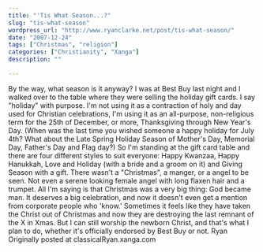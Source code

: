 ```yaml
---
title: "'Tis What Season...?"
slug: "tis-what-season"
wordpress_url: "http://www.ryanclarke.net/post/tis-what-season/"
date: "2007-12-24"
tags: ["Christmas", "religion"]
categories: ["Christianity", "Xanga"]
description: ""

---
```


By the way, what season is it anyway? I was at Best Buy last night and I walked over to the table where they were selling the holiday gift cards. I say "holiday" with purpose. I'm not using it as a contraction of holy and day used for Christian celebrations, I'm using it as an all-purpose, non-religious term for the 25th of December, or more, Thanksgiving through New Year's Day. (When was the last time you wished someone a happy holiday for July 4th? What about the Late Spring Holiday Season of Mother's Day, Memorial Day, Father's Day and Flag day?) So I'm standing at the gift card table and there are four different styles to suit everyone: Happy Kwanzaa, Happy Hanukkah, Love and Holiday (with a bride and a groom on it) and Giving Season with a gift. There wasn't a "Christmas", a manger, or a angel to be seen. Not even a serene looking female angel with long flaxen hair and a trumpet.
All I'm saying is that Christmas was a very big thing: God became man. It deserves a big celebration, and now it doesn't even get a mention from corporate people who 'know.' Sometimes it feels like they have taken the Christ out of Christmas and now they are destroying the last remnant of the X in Xmas. But I can still worship the newborn Christ, and that's what I plan to do, whether it's officially endorsed by Best Buy or not.
Ryan
Originally posted at classicalRyan.xanga.com
